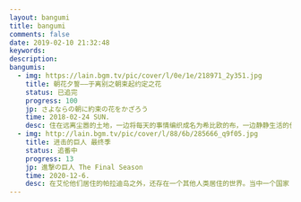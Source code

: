 ```yaml
---
layout: bangumi
title: bangumi
comments: false
date: 2019-02-10 21:32:48
keywords:
description:
bangumis:
  - img: https://lain.bgm.tv/pic/cover/l/0e/1e/218971_2y351.jpg
    title: 朝花夕誓——于离别之朝束起约定之花
    status: 已追完
    progress: 100
    jp: さよならの朝に約束の花をかざろう
    time: 2018-02-24 SUN.
    desc: 住在远离尘嚣的土地，一边将每天的事情编织成名为希比欧的布，一边静静生活的伊欧夫人民。在15岁左右外表就停止成长，拥有数百年寿命的他们，被称为“离别的一族”，并被视为活着的传说。没有双亲的伊欧夫少女玛奇亚，过着被伙伴包围的平稳日子，却总感觉“孤身一人”。他们的这种日常，一瞬间就崩溃消失。追求伊欧夫的长寿之血，梅萨蒂军乘坐着名为雷纳特的古代兽发动了进攻。在绝望与混乱之中，伊欧夫的第一美女蕾莉亚被梅萨蒂带走，而玛奇亚暗恋的少年克里姆也失踪了。玛奇亚虽然总算逃脱了，却失去了伙伴和归去之地……。
  - img: http://lain.bgm.tv/pic/cover/l/88/6b/285666_q9f05.jpg
    title: 进击的巨人 最终季
    status: 追番中
    progress: 13
    jp: 進撃の巨人 The Final Season
    time: 2020-12-6.
    desc: 在艾伦他们居住的帕拉迪岛之外，还存在一个其他人类居住的世界。当中一个国家「玛雷」与其他各国爆发战争。陷入苦战之际，他们决定要攻进帕拉迪岛，把「始祖的巨人」抢过来。在这里又看到另一群孩子们拼命求生存的身影……。
---
```

